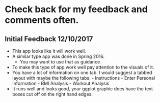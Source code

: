 # Check back for my feedback and comments often. 

## Initial Feedback 12/10/2017

- This app looks like it will work well.
- A similar type app was done in Spring 2016.
    - You may want to use that as guidance
- To make this type of app work well pay attention to the visuals of it. 
- You have a lot of information on one tab. I would suggest a tabbed layout with maybe the following tabs:
      - Instructions
      - Enter Personal Information
      - BMI Analysis
      - Workout Analysis
- It runs well and looks good, your ggplot graphic does have the text boxes cut off on the right hand edges. 
